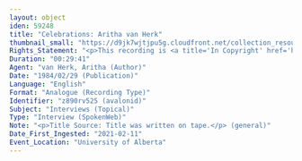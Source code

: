 ```yaml
---
layout: object
iden: 59248
title: "Celebrations: Aritha van Herk"
thumbnail_small: "https://d9jk7wjtjpu5g.cloudfront.net/collection_resource_files/thumbnails/000/134/061/small/audio-default.png?1640838627"
Rights_Statement: "<p>This recording is <a title='In Copyright' href='https://rightsstatements.org/page/InC/1.0/?language=en'>In Copyright</a> and is made available for non-commercial research and educational purposes, with permission from the rights holder(s). The University of Alberta wishes to hear from any copyright owner, or their representative, who believes that this recording has been used without authorization. Please contact <a title='erahelp@ualberta.ca' href='mailto:erahelp@ualberta.ca'>erahelp@ualberta.ca</a>. You may display/perform this material for non-commercial research or teaching purposes. For all other reproduction, performance or distribution uses, please contact the copyright holders</p>"
Duration: "00:29:41"
Agent: "van Herk, Aritha (Author)"
Date: "1984/02/29 (Publication)"
Language: "English"
Format: "Analogue (Recording Type)"
Identifier: "z890rv525 (avalonid)"
Subject: "Interviews (Topical)"
Type: "Interview (SpokenWeb)"
Note: "<p>Title Source: Title was written on tape.</p> (general)"
Date_First_Ingested: "2021-02-11"
Event_Location: "University of Alberta"
---
```


